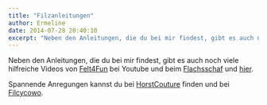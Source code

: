 ```yaml
---
title: "Filzanleitungen"
author: Ermeline
date: 2014-07-28 20:40:10
excerpt: "Neben den Anleitungen, die du bei mir findest, gibt es auch noch viele..."
---
```


Neben den Anleitungen, die du bei mir findest, gibt es auch noch viele hilfreiche Videos von [Felt4Fun](https://www.youtube.com/channel/UCPjcME5J2EnA_N7Ic8a_bgA/videos) bei Youtube und beim [Flachsschaf](http://www.flachsschaf.de/filzen1.html) und [hier](http://www.100filzanleitungen.de/buch-filzen.html).

Spannende Anregungen kannst du bei [HorstCouture](http://www.horstcouture.com/) finden und bei [Filcycowo](http://www.filcykowo.blogspot.de/).
